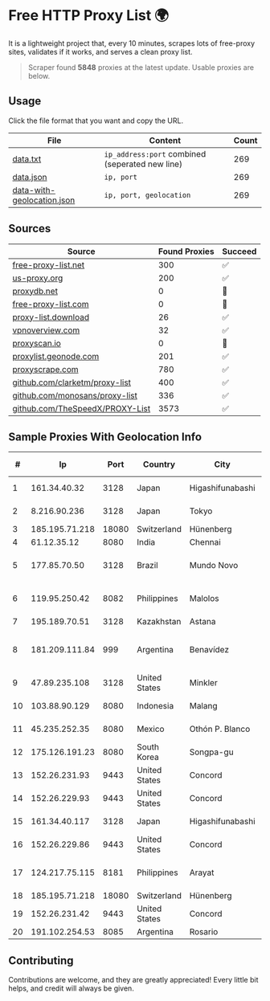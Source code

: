 
# Free HTTP Proxy List 🌍

It is a lightweight project that, every 10 minutes, scrapes lots of free-proxy sites, validates if it works, and serves a clean proxy list.


> Scraper found **5848** proxies at the latest update. Usable proxies are below.

## Usage

Click the file format that you want and copy the URL.


|File|Content|Count|
|----|-------|-----|
|[data.txt](https://raw.githubusercontent.com/themiralay/Proxy-List-World/master/data.txt)|`ip_address:port` combined (seperated new line)|269|
|[data.json](https://raw.githubusercontent.com/themiralay/Proxy-List-World/master/data.json)|`ip, port`|269|
|[data-with-geolocation.json](https://raw.githubusercontent.com/themiralay/Proxy-List-World/master/data-with-geolocation.json)|`ip, port, geolocation`|269|

## Sources

|Source|Found Proxies|Succeed|
|------|-------------|-------|
|[free-proxy-list.net](https://free-proxy-list.net)|300|✅|
|[us-proxy.org](https://www.us-proxy.org)|200|✅|
|[proxydb.net](http://proxydb.net)|0|🚫|
|[free-proxy-list.com](https://free-proxy-list.com/?page=&port=&type%5B%5D=http&type%5B%5D=https&up_time=0&search=Search)|0|🚫|
|[proxy-list.download](https://www.proxy-list.download/HTTP)|26|✅|
|[vpnoverview.com](https://vpnoverview.com/privacy/anonymous-browsing/free-proxy-servers)|32|✅|
|[proxyscan.io](https://www.proxyscan.io)|0|🚫|
|[proxylist.geonode.com](https://proxylist.geonode.com/api/proxy-list?limit=300&page=1&sort_by=lastChecked&sort_type=desc&protocols=http,https)|201|✅|
|[proxyscrape.com](https://api.proxyscrape.com/v2/?request=displayproxies&protocol=http&timeout=10000&country=all&ssl=all&anonymity=all)|780|✅|
|[github.com/clarketm/proxy-list](https://raw.githubusercontent.com/clarketm/proxy-list/master/proxy-list-raw.txt)|400|✅|
|[github.com/monosans/proxy-list](https://raw.githubusercontent.com/monosans/proxy-list/main/proxies/http.txt)|336|✅|
|[github.com/TheSpeedX/PROXY-List](https://raw.githubusercontent.com/TheSpeedX/PROXY-List/master/http.txt)|3573|✅|


## Sample Proxies With Geolocation Info

|#|Ip|Port|Country|City|Internet Service Provider|
|-|--|----|-------|----|-------------------------|
|1|161.34.40.32|3128|Japan|Higashifunabashi|NTT PC Communications, Inc.|
|2|8.216.90.236|3128|Japan|Tokyo|Alibaba (US) Technology Co., Ltd.|
|3|185.195.71.218|18080|Switzerland|Hünenberg|Datasource AG|
|4|61.12.35.12|8080|India|Chennai|Ttsl-isp Division|
|5|177.85.70.50|3128|Brazil|Mundo Novo|ASE TELECOMUNICAÇÕES LTDA ME|
|6|119.95.250.42|8082|Philippines|Malolos|Philippine Long Distance Telephone Co.|
|7|195.189.70.51|3128|Kazakhstan|Astana|CTC ASTANA LTD|
|8|181.209.111.84|999|Argentina|Benavídez|ARSAT - Empresa Argentina de Soluciones Satelitales S.A|
|9|47.89.235.108|3128|United States|Minkler|Alibaba.com LLC|
|10|103.88.90.129|8080|Indonesia|Malang|PT Paket Switch Bersama|
|11|45.235.252.35|8080|Mexico|Othón P. Blanco|Buenas Noticias SA De CV|
|12|175.126.191.23|8080|South Korea|Songpa-gu|SK Broadband Co Ltd|
|13|152.26.231.93|9443|United States|Concord|MCNC|
|14|152.26.229.93|9443|United States|Concord|MCNC|
|15|161.34.40.117|3128|Japan|Higashifunabashi|NTT PC Communications, Inc.|
|16|152.26.229.86|9443|United States|Concord|MCNC|
|17|124.217.75.115|8181|Philippines|Arayat|Philippine Long Distance Telephone Co.|
|18|185.195.71.218|18080|Switzerland|Hünenberg|Datasource AG|
|19|152.26.231.42|9443|United States|Concord|MCNC|
|20|191.102.254.53|8085|Argentina|Rosario|IP·RED|



## Contributing

Contributions are welcome, and they are greatly appreciated! Every
little bit helps, and credit will always be given.

